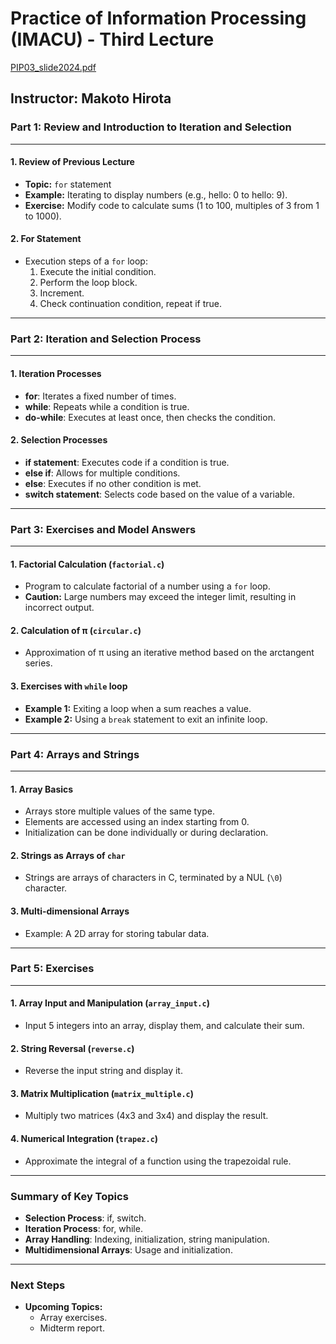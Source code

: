 # Practice of Information Processing (IMACU) - Third Lecture
[PIP03_slide2024.pdf](PIP03_slide2024.pdf)
## Instructor: Makoto Hirota

### Part 1: Review and Introduction to Iteration and Selection

---

#### **1. Review of Previous Lecture**
- **Topic:** `for` statement
- **Example:** Iterating to display numbers (e.g., hello: 0 to hello: 9).
- **Exercise:** Modify code to calculate sums (1 to 100, multiples of 3 from 1 to 1000).

#### **2. For Statement**
- Execution steps of a `for` loop:
  1. Execute the initial condition.
  2. Perform the loop block.
  3. Increment.
  4. Check continuation condition, repeat if true.

---

### Part 2: Iteration and Selection Process

---

#### **1. Iteration Processes**
- **for**: Iterates a fixed number of times.
- **while**: Repeats while a condition is true.
- **do-while**: Executes at least once, then checks the condition.

#### **2. Selection Processes**
- **if statement**: Executes code if a condition is true.
- **else if**: Allows for multiple conditions.
- **else**: Executes if no other condition is met.
- **switch statement**: Selects code based on the value of a variable.

---

### Part 3: Exercises and Model Answers

---

#### **1. Factorial Calculation (`factorial.c`)**
- Program to calculate factorial of a number using a `for` loop.
- **Caution:** Large numbers may exceed the integer limit, resulting in incorrect output.

#### **2. Calculation of π (`circular.c`)**
- Approximation of π using an iterative method based on the arctangent series.

#### **3. Exercises with `while` loop**
- **Example 1:** Exiting a loop when a sum reaches a value.
- **Example 2:** Using a `break` statement to exit an infinite loop.

---

### Part 4: Arrays and Strings

---

#### **1. Array Basics**
- Arrays store multiple values of the same type.
- Elements are accessed using an index starting from 0.
- Initialization can be done individually or during declaration.

#### **2. Strings as Arrays of `char`**
- Strings are arrays of characters in C, terminated by a NUL (`\0`) character.

#### **3. Multi-dimensional Arrays**
- Example: A 2D array for storing tabular data.

---

### Part 5: Exercises

---

#### **1. Array Input and Manipulation (`array_input.c`)**
- Input 5 integers into an array, display them, and calculate their sum.

#### **2. String Reversal (`reverse.c`)**
- Reverse the input string and display it.
  
#### **3. Matrix Multiplication (`matrix_multiple.c`)**
- Multiply two matrices (4x3 and 3x4) and display the result.

#### **4. Numerical Integration (`trapez.c`)**
- Approximate the integral of a function using the trapezoidal rule.

---

### Summary of Key Topics
- **Selection Process**: if, switch.
- **Iteration Process**: for, while.
- **Array Handling**: Indexing, initialization, string manipulation.
- **Multidimensional Arrays**: Usage and initialization.

---

### Next Steps
- **Upcoming Topics:**
  - Array exercises.
  - Midterm report.
